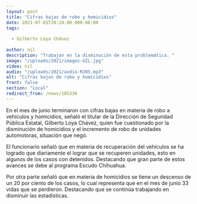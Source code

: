 ```yaml
---
layout: post
title: "Cifras bajas de robo y homicidios"
date: 2021-07-01T20:24:00.000-06:00
tags:
  
  - Gilberto Loya Chávez
  
author: nil
description: "Trabajan en la disminución de esta problemática. "
image: "/uploads/2021/images-GIL.jpg"
video: nil
audio: "/uploads/2021/audio-MJ05.mp3"
alt: "Cifras bajas de robo y homicidios"
front: false
section: "Local"
redirect_from: /news/185336
---
```


En el mes de junio terminaron con cifras bajas en materia de robo a vehículos y homicidios, señaló el titular de la Dirección de Seguridad Pública Estatal, Gilberto Loya Chávez, quien fue cuestionado por la disminución de homicidios y el incremento de robo de unidades automotoras, situación que negó.

El funcionario señaló que en materia de recuperación del vehículos se ha logrado que diariamente el lograr que se recuperen unidades, esto en algunos de los casos con detenidos. Destacando que gran parte de estos avances se debe al programa Escudo Chihuahua.

Por otra parte señaló que en materia de homicidios se tiene un descenso de un 20 por ciento de los casos, lo cual representa que en el mes de junio 33 vidas que se perdieron. Destacando que se continúa trabajando en disminuir las estadísticas.
